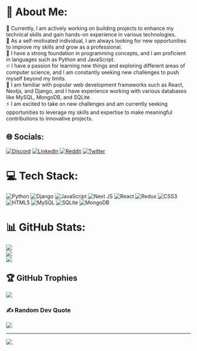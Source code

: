 # 💫 About Me:
🔭 Currently, I am actively working on building projects to enhance my technical skills and gain hands-on experience in various technologies.<br>👯 As a self-motivated individual, I am always looking for new opportunities to improve my skills and grow as a professional.<br>🤝 I have a strong foundation in programming concepts, and I am proficient in languages such as Python and JavaScript.<br>🔥 I have a passion for learning new things and exploring different areas of computer science, and I am constantly seeking new challenges to push myself beyond my limits.<br>🌱 I am familiar with popular web development frameworks such as React, Nextjs, and Django, and I have experience working with various databases like MySQL, MongoDB, and SQLite<br>⚡ I am excited to take on new challenges and am currently seeking opportunities to leverage my skills and expertise to make meaningful contributions to innovative projects.


## 🌐 Socials:
[![Discord](https://img.shields.io/badge/Discord-%237289DA.svg?logo=discord&logoColor=white)](https://discord.gg/rajsahu#2730) [![LinkedIn](https://img.shields.io/badge/LinkedIn-%230077B5.svg?logo=linkedin&logoColor=white)](https://linkedin.com/in/rajsahu24) [![Reddit](https://img.shields.io/badge/Reddit-%23FF4500.svg?logo=Reddit&logoColor=white)](https://reddit.com/user/Rajkumar_Sahu) [![Twitter](https://img.shields.io/badge/Twitter-%231DA1F2.svg?logo=Twitter&logoColor=white)](https://twitter.com/rajsahu824) 

# 💻 Tech Stack:
![Python](https://img.shields.io/badge/python-3670A0?style=for-the-badge&logo=python&logoColor=ffdd54) ![Django](https://img.shields.io/badge/django-%23092E20.svg?style=for-the-badge&logo=django&logoColor=white) ![JavaScript](https://img.shields.io/badge/javascript-%23323330.svg?style=for-the-badge&logo=javascript&logoColor=%23F7DF1E) ![Next JS](https://img.shields.io/badge/Next-black?style=for-the-badge&logo=next.js&logoColor=white) ![React](https://img.shields.io/badge/react-%2320232a.svg?style=for-the-badge&logo=react&logoColor=%2361DAFB) ![Redux](https://img.shields.io/badge/redux-%23593d88.svg?style=for-the-badge&logo=redux&logoColor=white) ![CSS3](https://img.shields.io/badge/css3-%231572B6.svg?style=for-the-badge&logo=css3&logoColor=white) ![HTML5](https://img.shields.io/badge/html5-%23E34F26.svg?style=for-the-badge&logo=html5&logoColor=white) ![MySQL](https://img.shields.io/badge/mysql-%2300f.svg?style=for-the-badge&logo=mysql&logoColor=white) ![SQLite](https://img.shields.io/badge/sqlite-%2307405e.svg?style=for-the-badge&logo=sqlite&logoColor=white) ![MongoDB](https://img.shields.io/badge/MongoDB-%234ea94b.svg?style=for-the-badge&logo=mongodb&logoColor=white)
# 📊 GitHub Stats:
![](https://github-readme-stats.vercel.app/api?username=rajsahu24&theme=radical&hide_border=false&include_all_commits=true&count_private=true)<br/>
![](https://github-readme-streak-stats.herokuapp.com/?user=rajsahu24&theme=radical&hide_border=false)<br/>
![](https://github-readme-stats.vercel.app/api/top-langs/?username=rajsahu24&theme=radical&hide_border=false&include_all_commits=true&count_private=true&layout=compact)

## 🏆 GitHub Trophies
![](https://github-profile-trophy.vercel.app/?username=rajsahu24&theme=radical&no-frame=false&no-bg=false&margin-w=4)

### ✍️ Random Dev Quote
![](https://quotes-github-readme.vercel.app/api?type=horizontal&theme=radical)

---
[![](https://visitcount.itsvg.in/api?id=rajsahu24&icon=4&color=6)](https://visitcount.itsvg.in)

<!-- Proudly created with GPRM ( https://gprm.itsvg.in ) -->
